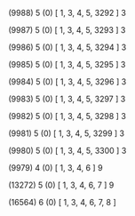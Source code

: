 (9988) 5 (0) [ 1, 3, 4, 5, 3292 ] 3 


(9987) 5 (0) [ 1, 3, 4, 5, 3293 ] 3 


(9986) 5 (0) [ 1, 3, 4, 5, 3294 ] 3 


(9985) 5 (0) [ 1, 3, 4, 5, 3295 ] 3 


(9984) 5 (0) [ 1, 3, 4, 5, 3296 ] 3 


(9983) 5 (0) [ 1, 3, 4, 5, 3297 ] 3 


(9982) 5 (0) [ 1, 3, 4, 5, 3298 ] 3 


(9981) 5 (0) [ 1, 3, 4, 5, 3299 ] 3 


(9980) 5 (0) [ 1, 3, 4, 5, 3300 ] 3 


(9979) 4 (0) [ 1, 3, 4, 6 ] 9 


(13272) 5 (0) [ 1, 3, 4, 6, 7 ] 9 


(16564) 6 (0) [ 1, 3, 4, 6, 7, 8 ]  


